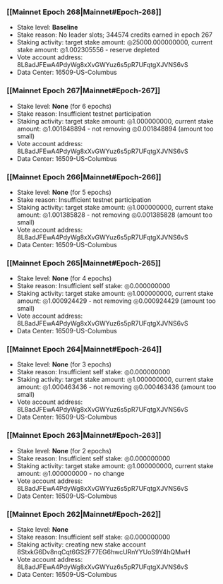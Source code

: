 ### [[Mainnet Epoch 268|Mainnet#Epoch-268]]
* Stake level: **Baseline**
* Stake reason: No leader slots; 344574 credits earned in epoch 267
* Staking activity: target stake amount: ◎25000.000000000, current stake amount: ◎1.002305556 - reserve depleted
* Vote account address: 8L8adJFEwA4PdyWg8xXvGWYuz6s5pR7UFqtgXJVNS6vS
* Data Center: 16509-US-Columbus
### [[Mainnet Epoch 267|Mainnet#Epoch-267]]
* Stake level: **None** (for 6 epochs)
* Stake reason: Insufficient testnet participation
* Staking activity: target stake amount: ◎1.000000000, current stake amount: ◎1.001848894 - not removing ◎0.001848894 (amount too small)
* Vote account address: 8L8adJFEwA4PdyWg8xXvGWYuz6s5pR7UFqtgXJVNS6vS
* Data Center: 16509-US-Columbus
### [[Mainnet Epoch 266|Mainnet#Epoch-266]]
* Stake level: **None** (for 5 epochs)
* Stake reason: Insufficient testnet participation
* Staking activity: target stake amount: ◎1.000000000, current stake amount: ◎1.001385828 - not removing ◎0.001385828 (amount too small)
* Vote account address: 8L8adJFEwA4PdyWg8xXvGWYuz6s5pR7UFqtgXJVNS6vS
* Data Center: 16509-US-Columbus
### [[Mainnet Epoch 265|Mainnet#Epoch-265]]
* Stake level: **None** (for 4 epochs)
* Stake reason: Insufficient self stake: ◎0.000000000
* Staking activity: target stake amount: ◎1.000000000, current stake amount: ◎1.000924429 - not removing ◎0.000924429 (amount too small)
* Vote account address: 8L8adJFEwA4PdyWg8xXvGWYuz6s5pR7UFqtgXJVNS6vS
* Data Center: 16509-US-Columbus
### [[Mainnet Epoch 264|Mainnet#Epoch-264]]
* Stake level: **None** (for 3 epochs)
* Stake reason: Insufficient self stake: ◎0.000000000
* Staking activity: target stake amount: ◎1.000000000, current stake amount: ◎1.000463436 - not removing ◎0.000463436 (amount too small)
* Vote account address: 8L8adJFEwA4PdyWg8xXvGWYuz6s5pR7UFqtgXJVNS6vS
* Data Center: 16509-US-Columbus
### [[Mainnet Epoch 263|Mainnet#Epoch-263]]
* Stake level: **None** (for 2 epochs)
* Stake reason: Insufficient self stake: ◎0.000000000
* Staking activity: target stake amount: ◎1.000000000, current stake amount: ◎1.000000000 - no change
* Vote account address: 8L8adJFEwA4PdyWg8xXvGWYuz6s5pR7UFqtgXJVNS6vS
* Data Center: 16509-US-Columbus
### [[Mainnet Epoch 262|Mainnet#Epoch-262]]
* Stake level: **None**
* Stake reason: Insufficient self stake: ◎0.000000000
* Staking activity: creating new stake account 8StxkG6Dv8nqCqt6GS2F77EG6hwcURnYYUoS9Y4hQMwH
* Vote account address: 8L8adJFEwA4PdyWg8xXvGWYuz6s5pR7UFqtgXJVNS6vS
* Data Center: 16509-US-Columbus